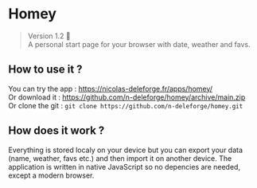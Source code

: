 # Homey

> Version 1.2 :memo:  
> A personal start page for your browser with date, weather and favs.

## How to use it ?

You can try the app : https://nicolas-deleforge.fr/apps/homey/  
Or download it : https://github.com/n-deleforge/homey/archive/main.zip  
Or clone the git : ```git clone https://github.com/n-deleforge/homey.git```

## How does it work ?

Everything is stored localy on your device but you can export your data (name, weather, favs etc.) and then import it on another device. The application is written in native JavaScript so no depencies are needed, except a modern browser.

